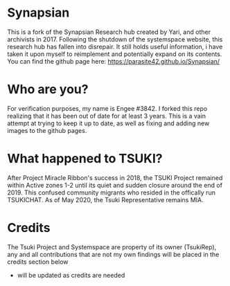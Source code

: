 # Synapsian
This is a fork of the Synapsian Research hub created by Yari, and other archivists in 2017. Following the shutdown of the systemspace website, this research hub has fallen into disrepair. It still holds useful information, i have taken it upon myself to reimplement and potentially expand on its contents.<br />
You can find the github page here: https://parasite42.github.io/Synapsian/ <br />
# Who are you?
For verification purposes, my name is Engee #3842. I forked this repo realizing that it has been out of date for at least 3 years. This is a vain attempt at trying to keep it up to date, as well as fixing and adding new images to the github pages.<br />
# What happened to TSUKI?
After Project Miracle Ribbon's success in 2018, the TSUKI Project remained within Active zones 1-2 until its quiet and sudden closure around the end of 2019. This confused community migrants who resided in the offically run TSUKICHAT. As of May 2020, the Tsuki Representative remains MIA.
# Credits
The Tsuki Project and Systemspace are property of its owner (TsukiRep), any and all contributions that are not my own findings will be placed in the credits section below<br />
<ul>
  <li>will be updated as credits are needed</li>
<ul>
